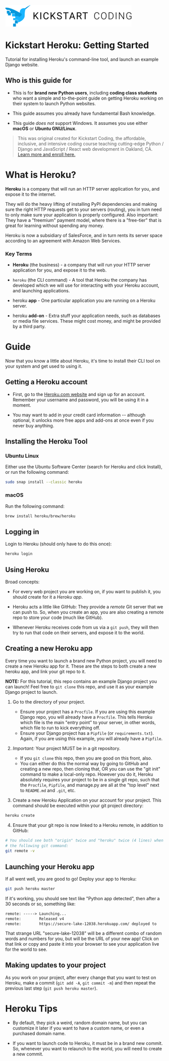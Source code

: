 ![Kickstart Coding Logo](./logo.png)

# Kickstart Heroku: Getting Started

Tutorial for installing Heroku's command-line tool, and launch an example
Django website.

## Who is this guide for

* This is for **brand new Python users**, including **coding class students**
  who want a simple and to-the-point guide on getting Heroku working on their
  system to launch Python websites.

* This guide assumes you already have fundamental Bash knowledge.

* This guide *does not* support Windows. It assumes you use either **macOS** or
  **Ubuntu GNU/Linux**.

> This was original created for Kickstart Coding, the affordable,
> inclusive, and intensive coding course teaching cutting-edge Python /
> Django and JavaScript / React web development in Oakland, CA.
> [Learn more and enroll here.](http://kickstartcoding.com/?utm_source=github&utm_campaign=cheatsheets)


# What is Heroku?


**Heroku** is a company that will run an HTTP server application for you, and
expose it to the internet.

They will do the heavy lifting of installing PyPI dependencies and making sure
the right HTTP requests get to your servers (routing), you in turn need to only
make sure your application is properly configured. Also important: They have a
"freemium" payment model, where there is a "free-tier" that is great for
learning without spending any money.

Heroku is now a subsidiary of SalesForce, and in turn rents its server space
according to an agreement with Amazon Web Services.

### Key Terms

* **Heroku** (the business) - a company that will run your HTTP server
  application for you, and expose it to the web.

* `heroku` (the CLI command) - A tool that Heroku the company has developed
  which we will use for interacting with your Heroku account, and launching
  applications.

* heroku **app** - One particular application you are running on a Heroku
  server.

* heroku **add-on** - Extra stuff your application needs, such as databases or
  media file services. These might cost money, and might be provided by a third
  party.


# Guide

Now that you know a little about Heroku, it's time to install their CLI tool on
your system and get used to using it.

## Getting a Heroku account

* First, go to the [Heroku.com website](http://heroku.com/) and sign up for an
  account. Remember your username and password, you will be using it in a
  moment.

* You may want to add in your credit card information -- although optional, it
  unlocks more free apps and add-ons at once even if you never buy anything.

## Installing the Heroku Tool

### Ubuntu Linux

Either use the Ubuntu Software Center (search for Heroku and click Install), or
run the following command:

```bash
sudo snap install --classic heroku
```

### macOS

Run the following command:

```bash
brew install heroku/brew/heroku
```


## Logging in

Login to Heroku (should only have to do this once):

```bash
heroku login
```

## Using Heroku

Broad concepts:

* For every web project you are working on, if you want to publish it, you
  should create for it a *Heroku app*.

* Heroku acts a little like GitHub: They provide a *remote* Git server that we
  can push to. So, when you create an app, you are also creating a remote repo
  to store your code (much like GitHub).

* Whenever Heroku receives code from us via a `git push`, they will then try to
  run that code on their servers, and expose it to the world.

## Creating a new Heroku app

Every time you want to launch a brand new Python project, you will need to
create a new Heroku app for it.  These are the steps to both create a new
heroku app, and link your git repo to it.

**NOTE:** For this tutorial, this repo contains an example Django project you
can launch! Feel free to `git clone` this repo, and use it as your example
Django project to launch.

1. Go to the directory of your project.
    - Ensure your project has a `Procfile`. If you are using this example
      Django repo, you will already have a `Procfile`.  This tells Heroku which
      file is the main "entry point" to your server, in other words, which file
      to run to kick everything off.
    - Ensure your Django project has a `Pipfile` (or `requirements.txt`).
      Again, if you are using this example, you will already have a `Pipfile`.

2. *Important:* Your project MUST be in a git repository.
    - If you `git clone` this repo, then you are good on this front, also.
    - You can either do this the normal way by going to GitHub and creating a
      new repo, then cloning that, OR you can use the "git init" command to
      make a local-only repo. However you do it, Heroku absolutely requires
      your project to be in a single git repo, such that the `Procfile`,
      `Pipfile`, and manage.py are all at the "top level" next to `README.md`
      and `.git`, etc.

3. Create a new Heroku Application on your account for your project. This
command should be executed within your git project directory:

```bash
heroku create
```

4. Ensure that your git repo is now linked to a Heroku remote, in addition to
GitHub:

```bash
# You should see both "origin" twice and "heroku" twice (4 lines) when running
# the following git command:
git remote -v
```

## Launching your Heroku app

If all went well, you are good to go! Deploy your app to Heroku:

```bash
git push heroku master
```

If it's working, you should see text like "Python app detected", then
after a 30 seconds or so, something like:

```
remote: -----> Launching...
remote:        Released v4
remote:        https://secure-lake-12038.herokuapp.com/ deployed to
```

That strange URL "secure-lake-12038" will be a different combo of random words
and numbers for you, but will be the URL of your new app! Click on that link or
copy and paste it into your browser to see your application live for the world
to see.


## Making updates to your project

As you work on your project, after every change that you want to test on
Heroku, make a commit (`git add -A`, `git commit -m`) and then repeat the
previous last step (`git push heroku master`).


# Heroku Tips

* By default, they pick a weird, random domain name, but you can customize it
  later if you want to have a custom name, or even a purchased  domain name.

* If you want to launch code to Heroku, it must be in a brand new commit. So,
  whenever you want to relaunch to the world, you will need to create a new
  commit.
